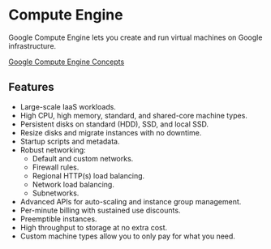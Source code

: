 # Compute Engine

Google Compute Engine lets you create and run virtual machines on Google infrastructure.

[Google Compute Engine Concepts](https://cloud.google.com/compute/docs/concepts)

## Features

* Large-scale IaaS workloads.
* High CPU, high memory, standard, and shared-core machine types.
* Persistent disks on standard (HDD), SSD, and local SSD.
* Resize disks and migrate instances with no downtime.
* Startup scripts and metadata.
* Robust networking:
  * Default and custom networks.
  * Firewall rules.
  * Regional HTTP(s) load balancing.
  * Network load balancing.
  * Subnetworks.
* Advanced APIs for auto-scaling and instance group management.
* Per-minute billing with sustained use discounts.
* Preemptible instances.
* High throughput to storage at no extra cost.
* Custom machine types allow you to only pay for what you need.

